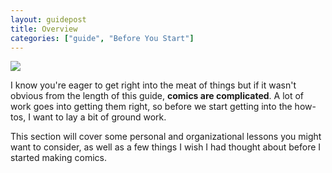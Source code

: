 ```yaml
---
layout: guidepost
title: Overview
categories: ["guide", "Before You Start"]
---
```


![](/images/guide/books.jpg)

I know you're eager to get right into the meat of things but if it wasn't obvious from the length of this guide, **comics are complicated**. A lot of work goes into getting them right, so before we start getting into the how-tos, I want to lay a bit of ground work.

This section will cover some personal and organizational lessons you might want to consider, as well as a few things I wish I had thought about before I started making comics.